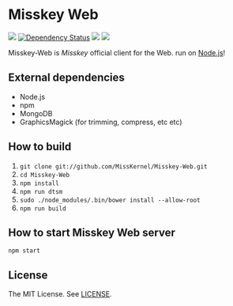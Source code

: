 # Misskey Web
[![][travis-badge]][travis-link]
[![Dependency Status](https://gemnasium.com/MissKernel/Misskey-Web.svg)](https://gemnasium.com/MissKernel/Misskey-Web)
[![][david-dev-badge]][david-dev-link]
[![][mit-badge]][mit]

Misskey-Web is *Misskey* official client for the Web. run on [Node.js](https://github.com/nodejs/node)!

## External dependencies
* Node.js
* npm
* MongoDB
* GraphicsMagick (for trimming, compress, etc etc)

## How to build
1. `git clone git://github.com/MissKernel/Misskey-Web.git`
2. `cd Misskey-Web`
3. `npm install`
4. `npm run dtsm`
4. `sudo ./node_modules/.bin/bower install --allow-root`
5. `npm run build`

## How to start Misskey Web server
`npm start`

## License
The MIT License. See [LICENSE](LICENSE).

[mit]:             http://opensource.org/licenses/MIT
[mit-badge]:       https://img.shields.io/badge/license-MIT-444444.svg?style=flat-square
[travis-link]:     https://travis-ci.org/MissKernel/Misskey-Web
[travis-badge]:    http://img.shields.io/travis/MissKernel/Misskey-Web.svg?style=flat-square
[david-dev-link]:  https://david-dm.org/MissKernel/Misskey-Web#info=devDependencies&view=table
[david-dev-badge]: https://img.shields.io/david/dev/MissKernel/Misskey-Web.svg?style=flat-square
